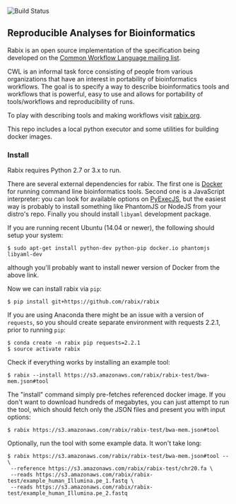 ![Build Status](https://travis-ci.org/rabix/rabix.svg?branch=devel)

## Reproducible Analyses for Bioinformatics 

Rabix is an open source implementation of the specification being developed on the
 [Common Workflow Language mailing list](https://groups.google.com/forum/#!forum/common-workflow-language).

CWL is an informal task force consisting of people from various organizations that have an interest in portability
 of bioinformatics workflows.
The goal is to specify a way to describe bioinformatics tools and workflows that is powerful,
 easy to use and allows for portability of tools/workflows and reproducibility of runs.

To play with describing tools and making workflows visit [rabix.org](http://rabix.org).

This repo includes a local python executor and some utilities for building docker images.


### Install

Rabix requires Python 2.7 or 3.x to run.

There are several external dependencies for rabix.
The first one is [Docker](https://docs.docker.com/installation/#installation)
for running command line bioinformatics tools.
Second one is a JavaScript interpreter: 
you can look for available options on
[PyExecJS](https://github.com/doloopwhile/PyExecJS),
but the easiest way is probably to install something like PhantomJS or NodeJS
from your distro's repo.
Finally you should install `libyaml` development package.

If you are running recent Ubuntu (14.04 or newer),
the following should setup your system:

```
$ sudo apt-get install python-dev python-pip docker.io phantomjs libyaml-dev
```

although you'll probably want to install newer version of Docker from the above link.
 
Now we can install rabix via `pip`:

```
$ pip install git+https://github.com/rabix/rabix
```

If you are using Anaconda there might be an issue with a version of `requests`,
so you should create separate environment with requests 2.2.1,
prior to running `pip`:
 
```
$ conda create -n rabix pip requests=2.2.1
$ source activate rabix
```

Check if everything works by installing an example tool:

```
$ rabix --install https://s3.amazonaws.com/rabix/rabix-test/bwa-mem.json#tool
```

The "install" command simply pre-fetches referenced docker image.
If you don't want to download hundreds of megabytes, you can just attempt to
run the tool, which should fetch only the JSON files and present you with
input options:
 
```
$ rabix https://s3.amazonaws.com/rabix/rabix-test/bwa-mem.json#tool 
```

Optionally, run the tool with some example data. It won't take long:

```
$ rabix https://s3.amazonaws.com/rabix/rabix-test/bwa-mem.json#tool -- \
 --reference https://s3.amazonaws.com/rabix/rabix-test/chr20.fa \
 --reads https://s3.amazonaws.com/rabix/rabix-test/example_human_Illumina.pe_1.fastq \
 --reads https://s3.amazonaws.com/rabix/rabix-test/example_human_Illumina.pe_2.fastq
```
